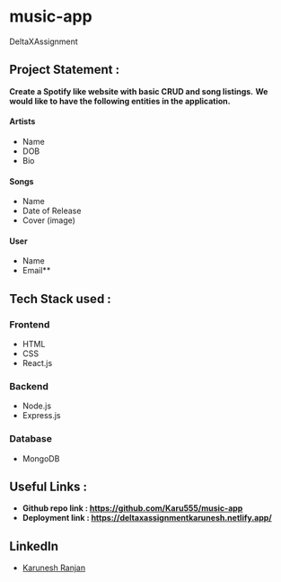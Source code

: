 # music-app
DeltaXAssignment


## Project Statement : 
**Create a Spotify like website with basic CRUD and song listings.**
**We would like to have the following entities in the application.**
#### Artists
 - Name
 - DOB
 - Bio
#### Songs
 - Name
 - Date of Release
 - Cover (image)
#### User
 - Name
 - Email**


## Tech Stack used : 
### Frontend
- HTML
- CSS
- React.js

### Backend
- Node.js
- Express.js

### Database
- MongoDB

## Useful Links :
- **Github repo link :  https://github.com/Karu555/music-app**
- **Deployment link :  https://deltaxassignmentkarunesh.netlify.app/**

<!-- ### Screenshots :

- **Landing Page :** 

(❮img src="imag/weather1.png" width="100" ❯)
![weatherpic.png](weather1.png)
 
![weatherpic2.png](file:///C:/Users/DELL/Pictures/Screenshots/weatherpic2.png)

![weatherpic3.png](file:///C:/Users/DELL/Pictures/Screenshots/weatherpic3.png)

![weatherpic4.png](file:///C:/Users/DELL/Pictures/Screenshots/weatherpic4.png) -->


## LinkedIn ##

- [Karunesh Ranjan](linkedin.com/in/karunesh-ranjan-6515211a0)

